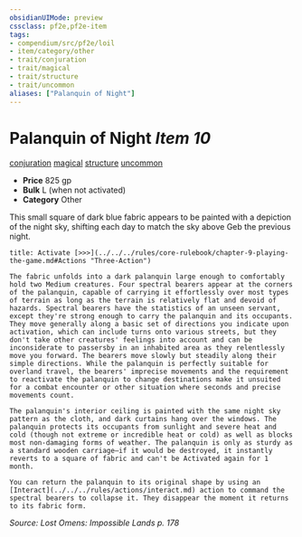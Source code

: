 ```yaml
---
obsidianUIMode: preview
cssclass: pf2e,pf2e-item
tags:
- compendium/src/pf2e/loil
- item/category/other
- trait/conjuration
- trait/magical
- trait/structure
- trait/uncommon
aliases: ["Palanquin of Night"]
---
```

# Palanquin of Night *Item 10*  
[conjuration](../../../rules/traits/conjuration.md)  [magical](../../../rules/traits/magical.md)  [structure](../../../rules/traits/structure.md)  [uncommon](../../../rules/traits/uncommon.md)  

- **Price** 825 gp
- **Bulk** L (when not activated)
- **Category** Other

This small square of dark blue fabric appears to be painted with a depiction of the night sky, shifting each day to match the sky above Geb the previous night.

```ad-embed-ability
title: Activate [>>>](../../../rules/core-rulebook/chapter-9-playing-the-game.md#Actions "Three-Action")

The fabric unfolds into a dark palanquin large enough to comfortably hold two Medium creatures. Four spectral bearers appear at the corners of the palanquin, capable of carrying it effortlessly over most types of terrain as long as the terrain is relatively flat and devoid of hazards. Spectral bearers have the statistics of an unseen servant, except they're strong enough to carry the palanquin and its occupants. They move generally along a basic set of directions you indicate upon activation, which can include turns onto various streets, but they don't take other creatures' feelings into account and can be inconsiderate to passersby in an inhabited area as they relentlessly move you forward. The bearers move slowly but steadily along their simple directions. While the palanquin is perfectly suitable for overland travel, the bearers' imprecise movements and the requirement to reactivate the palanquin to change destinations make it unsuited for a combat encounter or other situation where seconds and precise movements count.

The palanquin's interior ceiling is painted with the same night sky pattern as the cloth, and dark curtains hang over the windows. The palanquin protects its occupants from sunlight and severe heat and cold (though not extreme or incredible heat or cold) as well as blocks most non-damaging forms of weather. The palanquin is only as sturdy as a standard wooden carriage—if it would be destroyed, it instantly reverts to a square of fabric and can't be Activated again for 1 month.

You can return the palanquin to its original shape by using an [Interact](../../../rules/actions/interact.md) action to command the spectral bearers to collapse it. They disappear the moment it returns to its fabric form.
```

*Source: Lost Omens: Impossible Lands p. 178*
